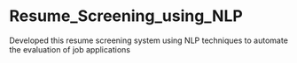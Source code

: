 # Resume_Screening_using_NLP
Developed this resume screening system using NLP techniques to automate the evaluation of job applications
